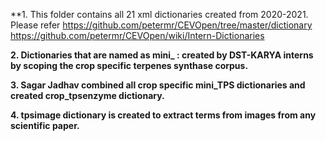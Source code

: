 **1. This folder contains all 21 xml dictionaries created from 2020-2021. Please refer https://github.com/petermr/CEVOpen/tree/master/dictionary  https://github.com/petermr/CEVOpen/wiki/Intern-Dictionaries

**2. Dictionaries that are named as mini_ : created by DST-KARYA interns by scoping the crop specific terpenes synthase corpus.**

**3. Sagar Jadhav combined all crop specific mini_TPS dictionaries and created crop_tpsenzyme dictionary.**

**4. tpsimage dictionary is created to extract terms from images from any scientific paper.**



